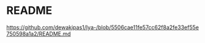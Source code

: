 # README
https://github.com/dewakipas1/Iya-/blob/5506cae11fe57cc62f8a2fe33ef55e750598a1a2/README.md
